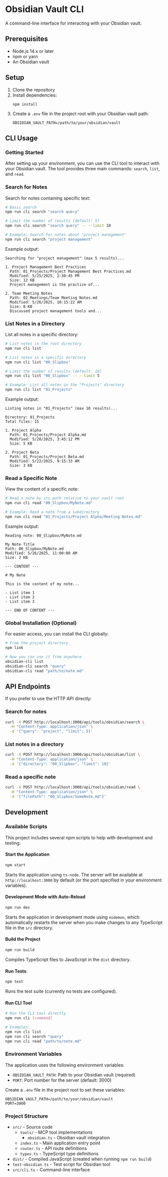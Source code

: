 # Obsidian Vault CLI

A command-line interface for interacting with your Obsidian vault.

## Prerequisites

- Node.js 14.x or later
- npm or yarn
- An Obsidian vault

## Setup

1. Clone the repository
2. Install dependencies:
   ```
   npm install
   ```
3. Create a `.env` file in the project root with your Obsidian vault path:
   ```
   OBSIDIAN_VAULT_PATH=/path/to/your/obsidian/vault
   ```

## CLI Usage

### Getting Started

After setting up your environment, you can use the CLI tool to interact with your Obsidian vault. The tool provides three main commands: `search`, `list`, and `read`.

### Search for Notes

Search for notes containing specific text:

```bash
# Basic search
npm run cli search "search query"

# Limit the number of results (default: 5)
npm run cli search "search query" -- --limit 10

# Example: Search for notes about "project management"
npm run cli search "project management"
```

Example output:
```
Searching for "project management" (max 5 results)...

1. Project Management Best Practices
  Path: 01_Projects/Project Management Best Practices.md
  Modified: 5/25/2025, 2:30:45 PM
  Size: 12 KB
  Project management is the practice of...

2. Team Meeting Notes
  Path: 02_Meetings/Team Meeting Notes.md
  Modified: 5/26/2025, 10:15:22 AM
  Size: 8 KB
  Discussed project management tools and...
```

### List Notes in a Directory

List all notes in a specific directory:

```bash
# List notes in the root directory
npm run cli list

# List notes in a specific directory
npm run cli list "00_Slipbox"

# Limit the number of results (default: 10)
npm run cli list "00_Slipbox" -- --limit 5

# Example: List all notes in the "Projects" directory
npm run cli list "01_Projects"
```

Example output:
```
Listing notes in "01_Projects" (max 10 results)...

Directory: 01_Projects
Total files: 15

1. Project Alpha
  Path: 01_Projects/Project Alpha.md
  Modified: 5/20/2025, 3:45:12 PM
  Size: 5 KB

2. Project Beta
  Path: 01_Projects/Project Beta.md
  Modified: 5/22/2025, 9:15:33 AM
  Size: 3 KB
```

### Read a Specific Note

View the content of a specific note:

```bash
# Read a note by its path relative to your vault root
npm run cli read "00_Slipbox/MyNote.md"

# Example: Read a note from a subdirectory
npm run cli read "01_Projects/Project Alpha/Meeting Notes.md"
```

Example output:
```
Reading note: 00_Slipbox/MyNote.md

My Note Title
Path: 00_Slipbox/MyNote.md
Modified: 5/26/2025, 11:00:00 AM
Size: 2 KB

--- CONTENT ---

# My Note

This is the content of my note...

- List item 1
- List item 2
- List item 3

--- END OF CONTENT ---
```

### Global Installation (Optional)

For easier access, you can install the CLI globally:

```bash
# From the project directory
npm link

# Now you can use it from anywhere
obsidian-cli list
obsidian-cli search "query"
obsidian-cli read "path/to/note.md"
```

## API Endpoints

If you prefer to use the HTTP API directly:

### Search for notes
```bash
curl -X POST http://localhost:3000/api/tools/obsidian/search \
  -H "Content-Type: application/json" \
  -d '{"query": "project", "limit": 5}'
```

### List notes in a directory
```bash
curl -X POST http://localhost:3000/api/tools/obsidian/list \
  -H "Content-Type: application/json" \
  -d '{"directory": "00_Slipbox", "limit": 10}'
```

### Read a specific note
```bash
curl -X POST http://localhost:3000/api/tools/obsidian/read \
  -H "Content-Type: application/json" \
  -d '{"filePath": "00_Slipbox/SomeNote.md"}'
```

## Development

### Available Scripts

This project includes several npm scripts to help with development and testing:

#### Start the Application
```bash
npm start
```
Starts the application using `ts-node`. The server will be available at `http://localhost:3000` by default (or the port specified in your environment variables).

#### Development Mode with Auto-Reload
```bash
npm run dev
```
Starts the application in development mode using `nodemon`, which automatically restarts the server when you make changes to any TypeScript file in the `src` directory.

#### Build the Project
```bash
npm run build
```
Compiles TypeScript files to JavaScript in the `dist` directory.

#### Run Tests
```bash
npm test
```
Runs the test suite (currently no tests are configured).

#### Run CLI Tool
```bash
# Run the CLI tool directly
npm run cli [command]

# Examples:
npm run cli list
npm run cli search "query"
npm run cli read "path/to/note.md"
```

### Environment Variables

The application uses the following environment variables:

- `OBSIDIAN_VAULT_PATH`: Path to your Obsidian vault (required)
- `PORT`: Port number for the server (default: 3000)

Create a `.env` file in the project root to set these variables:
```env
OBSIDIAN_VAULT_PATH=/path/to/your/obsidian/vault
PORT=3000
```

### Project Structure

- `src/` - Source code
  - `tools/` - MCP tool implementations
    - `obsidian.ts` - Obsidian vault integration
  - `index.ts` - Main application entry point
  - `router.ts` - API route definitions
  - `types.ts` - TypeScript type definitions
- `dist/` - Compiled JavaScript (created when running `npm run build`)
- `test-obsidian.ts` - Test script for Obsidian tool
- `src/cli.ts` - Command-line interface